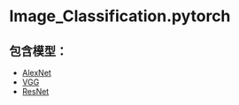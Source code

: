 # Image_Classification.pytorch

## 包含模型：
- [AlexNet](https://proceedings.neurips.cc/paper/2012/file/c399862d3b9d6b76c8436e924a68c45b-Paper.pdf)
- [VGG](https://arxiv.org/abs/1409.1556)
- [ResNet](https://arxiv.org/abs/1512.03385)